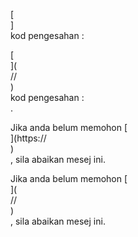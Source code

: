 [<br host>]<br action>kod pengesahan :<br code>

[<br host>](<br protocol>//<br host>)<br action>kod pengesahan :<br code>.

Jika anda belum memohon [<br host>](https://<br host>)<br action>, sila abaikan mesej ini.

Jika anda belum memohon [<br host>](<br protocol>//<br host>)<br action>, sila abaikan mesej ini.
